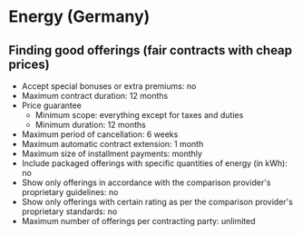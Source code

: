 # Energy (Germany)

## Finding good offerings (fair contracts with cheap prices)

 * Accept special bonuses or extra premiums: no
 * Maximum contract duration: 12 months
 * Price guarantee
   * Minimum scope: everything except for taxes and duties
   * Minimum duration: 12 months
 * Maximum period of cancellation: 6 weeks
 * Maximum automatic contract extension: 1 month
 * Maximum size of installment payments: monthly
 * Include packaged offerings with specific quantities of energy (in kWh): no
 * Show only offerings in accordance with the comparison provider's proprietary guidelines: no
 * Show only offerings with certain rating as per the comparison provider's proprietary standards: no
 * Maximum number of offerings per contracting party: unlimited
